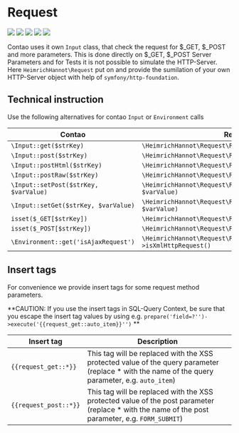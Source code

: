 # Request

![](https://img.shields.io/packagist/v/heimrichhannot/contao-request.svg)
![](https://img.shields.io/packagist/l/heimrichhannot/contao-request.svg)
![](https://img.shields.io/packagist/dt/heimrichhannot/contao-request.svg)
[![](https://img.shields.io/travis/heimrichhannot/contao-request/master.svg)](https://travis-ci.org/heimrichhannot/contao-request/)
[![](https://img.shields.io/coveralls/heimrichhannot/contao-request/master.svg)](https://coveralls.io/github/heimrichhannot/contao-request)

Contao uses it own `Input` class, that check the request for $_GET, $_POST and more parameters.
This is done directly on $_GET, $_POST Server Parameters and for Tests it is not possible to simulate the HTTP-Server.
Here `HeimrichHannot\Request` put on and provide the sumilation of your own HTTP-Server object with help of `symfony/http-foundation`.

## Technical instruction

Use the following alternatives for contao `Input` or `Environment` calls

Contao | Request
---- | -----------
`\Input::get($strKey)` | `\HeimrichHannot\Request\Request::getGet($strKey)`
`\Input::post($strKey)` | `\HeimrichHannot\Request\Request::getPost($strKey)`
`\Input::postHtml($strKey)` | `\HeimrichHannot\Request\Request::getPostHtml($strKey)`
`\Input::postRaw($strKey)` | `\HeimrichHannot\Request\Request::getPostRaw($strKey)`
`\Input::setPost($strKey, $varValue)` | `\HeimrichHannot\Request\Request::setPost($strKey, $varValue)`
`\Input::setGet($strKey, $varValue)` | `\HeimrichHannot\Request\Request::setGet($strKey, $varValue)`
`isset($_GET[$strKey])` | `\HeimrichHannot\Request\Request::hasGet($strKey)`
`isset($_POST[$strKey])` | `\HeimrichHannot\Request\Request::hasPost($strKey)`
`\Environment::get('isAjaxRequest')` | `\HeimrichHannot\Request\Request::getInstance()->isXmlHttpRequest()`


## Insert tags

For convenience we provide insert tags for some request method parameters.

**CAUTION: If you use the insert tags in SQL-Query Context, be sure that you escape the insert tag values by using e.g. `prepare('field=?'')->execute('{{request_get::auto_item}}'')` **


Insert tag | Description
--- | --------- 
`{{request_get::*}}` | This tag will be replaced with the XSS protected value of the query parameter (replace * with the name of the query parameter, e.g. `auto_item`)
`{{request_post::*}}` | This tag will be replaced with the XSS protected value of the post parameter (replace * with the name of the post parameter, e.g. `FORM_SUBMIT`)